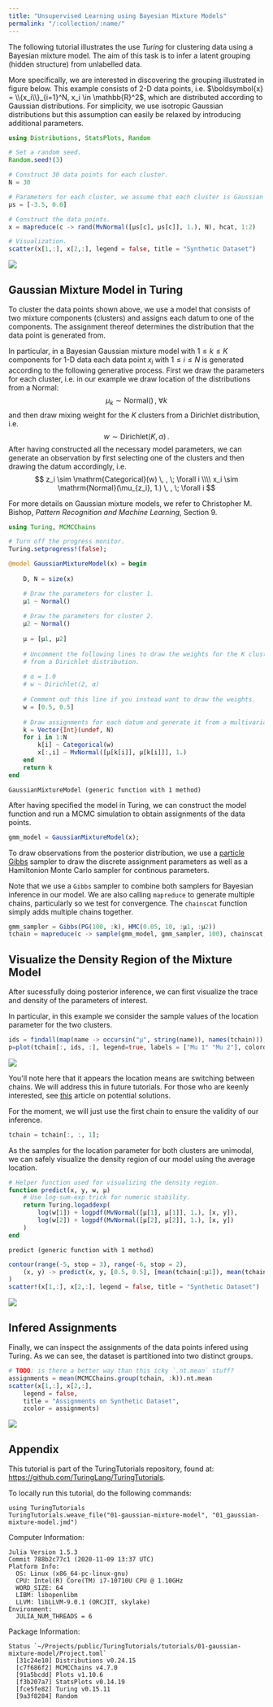 ```yaml
---
title: "Unsupervised Learning using Bayesian Mixture Models"
permalink: "/:collection/:name/"
---
```



The following tutorial illustrates the use *Turing* for clustering data using a Bayesian mixture model. The aim of this task is to infer a latent grouping (hidden structure) from unlabelled data.

More specifically, we are interested in discovering the grouping illustrated in figure below. This example consists of 2-D data points, i.e. $\boldsymbol{x} = \\{x_i\\}_{i=1}^N, x_i \in \mathbb{R}^2$, which are distributed according to Gaussian distributions. For simplicity, we use isotropic Gaussian distributions but this assumption can easily be relaxed by introducing additional parameters. 


```julia
using Distributions, StatsPlots, Random

# Set a random seed.
Random.seed!(3)

# Construct 30 data points for each cluster.
N = 30

# Parameters for each cluster, we assume that each cluster is Gaussian distributed in the example.
μs = [-3.5, 0.0]

# Construct the data points.
x = mapreduce(c -> rand(MvNormal([μs[c], μs[c]], 1.), N), hcat, 1:2)

# Visualization.
scatter(x[1,:], x[2,:], legend = false, title = "Synthetic Dataset")
```

![](figures/01_gaussian-mixture-model_1_1.png)



## Gaussian Mixture Model in Turing

To cluster the data points shown above, we use a model that consists of two mixture components (clusters) and assigns each datum to one of the components. The assignment thereof determines the distribution that the data point is generated from.

In particular, in a Bayesian Gaussian mixture model with $1 \leq k \leq K$ components for 1-D data each data point $x_i$ with $1 \leq i \leq N$ is generated according to the following generative process.
First we draw the parameters for each cluster, i.e. in our example we draw location of the distributions from a Normal:
$$
\mu_k \sim \mathrm{Normal}() \, , \;  \forall k
$$
and then draw mixing weight for the $K$ clusters from a Dirichlet distribution, i.e.
$$
    w \sim \mathrm{Dirichlet}(K, \alpha) \, .
$$
After having constructed all the necessary model parameters, we can generate an observation by first selecting one of the clusters and then drawing the datum accordingly, i.e.
$$
    z_i \sim \mathrm{Categorical}(w) \, , \;  \forall i \\\\
    x_i \sim \mathrm{Normal}(\mu_{z_i}, 1.) \, , \;  \forall i
$$

For more details on Gaussian mixture models, we refer to Christopher M. Bishop, *Pattern Recognition and Machine Learning*, Section 9.


```julia
using Turing, MCMCChains

# Turn off the progress monitor.
Turing.setprogress!(false);
```


```julia
@model GaussianMixtureModel(x) = begin
    
    D, N = size(x)

    # Draw the parameters for cluster 1.
    μ1 ~ Normal()
    
    # Draw the parameters for cluster 2.
    μ2 ~ Normal()
    
    μ = [μ1, μ2]
    
    # Uncomment the following lines to draw the weights for the K clusters 
    # from a Dirichlet distribution.
    
    # α = 1.0
    # w ~ Dirichlet(2, α)
    
    # Comment out this line if you instead want to draw the weights.
    w = [0.5, 0.5]
    
    # Draw assignments for each datum and generate it from a multivariate normal.
    k = Vector{Int}(undef, N)
    for i in 1:N
        k[i] ~ Categorical(w)
        x[:,i] ~ MvNormal([μ[k[i]], μ[k[i]]], 1.)
    end
    return k
end
```

```
GaussianMixtureModel (generic function with 1 method)
```





After having specified the model in Turing, we can construct the model function and run a MCMC simulation to obtain assignments of the data points.


```julia
gmm_model = GaussianMixtureModel(x);
```




To draw observations from the posterior distribution, we use a [particle Gibbs](https://www.stats.ox.ac.uk/~doucet/andrieu_doucet_holenstein_PMCMC.pdf) sampler to draw the discrete assignment parameters as well as a Hamiltonion Monte Carlo sampler for continous parameters.

Note that we use a `Gibbs` sampler to combine both samplers for Bayesian inference in our model. We are also calling `mapreduce` to generate multiple chains, particularly so we test for convergence. The `chainscat` function simply adds multiple chains together.


```julia
gmm_sampler = Gibbs(PG(100, :k), HMC(0.05, 10, :μ1, :μ2))
tchain = mapreduce(c -> sample(gmm_model, gmm_sampler, 100), chainscat, 1:3);
```




## Visualize the Density Region of the Mixture Model

After sucessfully doing posterior inference, we can first visualize the trace and density of the parameters of interest.

In particular, in this example we consider the sample values of the location parameter for the two clusters.


```julia
ids = findall(map(name -> occursin("μ", string(name)), names(tchain)));
p=plot(tchain[:, ids, :], legend=true, labels = ["Mu 1" "Mu 2"], colordim=:parameter)
```

![](figures/01_gaussian-mixture-model_6_1.png)



You'll note here that it appears the location means are switching between chains. We will address this in future tutorials. For those who are keenly interested, see [this](https://mc-stan.org/users/documentation/case-studies/identifying_mixture_models.html) article on potential solutions.

For the moment, we will just use the first chain to ensure the validity of our inference.


```julia
tchain = tchain[:, :, 1];
```




As the samples for the location parameter for both clusters are unimodal, we can safely visualize the density region of our model using the average location.


```julia
# Helper function used for visualizing the density region.
function predict(x, y, w, μ)
    # Use log-sum-exp trick for numeric stability.
    return Turing.logaddexp(
        log(w[1]) + logpdf(MvNormal([μ[1], μ[1]], 1.), [x, y]), 
        log(w[2]) + logpdf(MvNormal([μ[2], μ[2]], 1.), [x, y])
    )
end
```

```
predict (generic function with 1 method)
```



```julia
contour(range(-5, stop = 3), range(-6, stop = 2), 
    (x, y) -> predict(x, y, [0.5, 0.5], [mean(tchain[:μ1]), mean(tchain[:μ2])])
)
scatter!(x[1,:], x[2,:], legend = false, title = "Synthetic Dataset")
```

![](figures/01_gaussian-mixture-model_9_1.png)



## Infered Assignments

Finally, we can inspect the assignments of the data points infered using Turing. As we can see, the dataset is partitioned into two distinct groups.


```julia
# TODO: is there a better way than this icky `.nt.mean` stuff?
assignments = mean(MCMCChains.group(tchain, :k)).nt.mean
scatter(x[1,:], x[2,:], 
    legend = false, 
    title = "Assignments on Synthetic Dataset", 
    zcolor = assignments)
```

![](figures/01_gaussian-mixture-model_10_1.png)


## Appendix
 This tutorial is part of the TuringTutorials repository, found at: <https://github.com/TuringLang/TuringTutorials>.

To locally run this tutorial, do the following commands:
```julia, eval = false
using TuringTutorials
TuringTutorials.weave_file("01-gaussian-mixture-model", "01_gaussian-mixture-model.jmd")
```

Computer Information:
```
Julia Version 1.5.3
Commit 788b2c77c1 (2020-11-09 13:37 UTC)
Platform Info:
  OS: Linux (x86_64-pc-linux-gnu)
  CPU: Intel(R) Core(TM) i7-10710U CPU @ 1.10GHz
  WORD_SIZE: 64
  LIBM: libopenlibm
  LLVM: libLLVM-9.0.1 (ORCJIT, skylake)
Environment:
  JULIA_NUM_THREADS = 6

```

Package Information:

```
Status `~/Projects/public/TuringTutorials/tutorials/01-gaussian-mixture-model/Project.toml`
  [31c24e10] Distributions v0.24.15
  [c7f686f2] MCMCChains v4.7.0
  [91a5bcdd] Plots v1.10.6
  [f3b207a7] StatsPlots v0.14.19
  [fce5fe82] Turing v0.15.11
  [9a3f8284] Random

```

